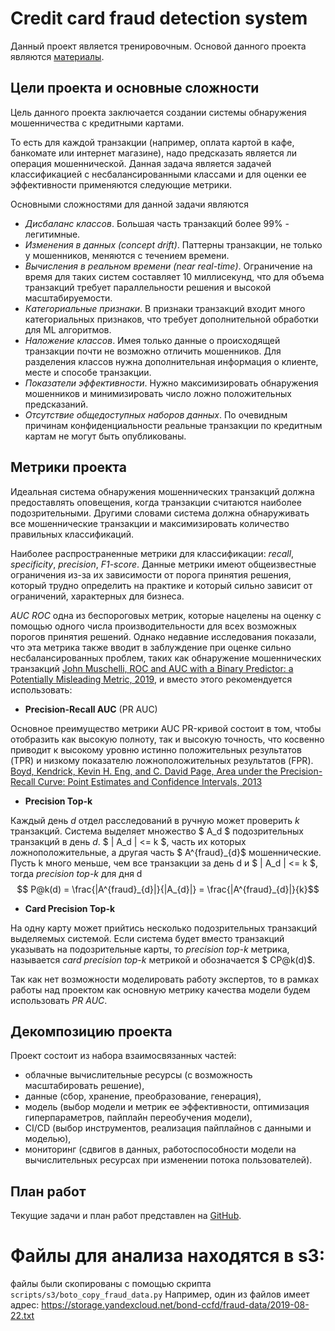 # Credit card fraud detection system
Данный проект является тренировочным. Основой данного проекта являются [материалы](https://fraud-detection-handbook.github.io/fraud-detection-handbook/).



## Цели проекта и основные сложности

Цель данного проекта заключается создании системы обнаружения мошенничества с кредитными картами. 

То есть для каждой транзакции (например, оплата картой в кафе, банкомате или интернет магазине), надо предсказать является ли операция мошеннической. Данная задача является задачей классификацией с несбалансированными классами и для оценки ее эффективности применяются следующие метрики. 

Основными сложностями для данной задачи являются
- *Дисбаланс классов*. Большая часть транзакций более 99% - легитимные.
- *Изменения в данных (concept drift)*. Паттерны транзакции, не только  у мошенников, меняются с течением времени.
- *Вычисления в реальном времени (near real-time)*. Ограничение на время для таких систем составляет 10 миллисекунд, что для объема транзакций требует параллельности решения и высокой масштабируемости.
- *Категориальные признаки*. В признаки транзакций входит много категориальных признаков, что требует дополнительной обработки для ML алгоритмов. 
- *Наложение классов*. Имея только данные о происходящей транзакции почти не возможно отличить мошенников. Для разделения классов нужна дополнительная информация о клиенте, месте и способе транзакции. 
- *Показатели эффективности*. Нужно максимизировать обнаружения мошенников и минимизировать число ложно положительных предсказаний. 
- *Отсутствие общедоступных наборов данных*. По очевидным причинам конфиденциальности реальные транзакции по кредитным картам не могут быть опубликованы.


## Метрики проекта 

Идеальная система обнаружения мошеннических транзакций должна предоставлять оповещения, когда транзакции считаются наиболее подозрительными.
Другими словами система должна обнаруживать все мошеннические транзакции и максимизировать количество правильных классификаций.

Наиболее распространенные метрики для классификации:
*recall*, *specificity*, *precision*, *F1-score*.
Данные метрики имеют общеизвестные ограничения из-за их зависимости от порога принятия решения, который трудно определить на практике и который сильно зависит от ограничений, характерных для бизнеса.


*AUC ROC* одна из беспороговых метрик, которые нацелены на оценку с помощью одного числа производительности для всех возможных порогов принятия решений.
Однако недавние исследования показали, что эта метрика также вводит в заблуждение при оценке сильно несбалансированных проблем, таких как обнаружение мошеннических транзакций [John Muschelli, ROC and AUC with a Binary Predictor: a Potentially Misleading Metric, 2019](https://arxiv.org/abs/1903.04881), и вместо этого рекомендуется использовать: 

- **Precision-Recall AUC** (PR AUC)

Основное преимущество метрики AUC PR-кривой состоит в том, чтобы отобразить как высокую полноту, так и высокую точность, что косвенно приводит к высокому уровню истинно положительных результатов (TPR) и низкому показателю ложноположительных результатов (FPR).
[Boyd, Kendrick, Kevin H. Eng, and C. David Page, Area under the Precision-Recall Curve: Point Estimates and Confidence Intervals, 2013](https://link.springer.com/chapter/10.1007/978-3-642-40994-3_29)

- **Precision Top-k**

Каждый день $d$ отдел расследований в ручную может проверить $k$  транзакций. Система выделяет множество $ A_d $  подозрительных транзакций в день $d$. $ | A_d | <= k $, часть их которых ложноположительные, а другая часть $ A^{fraud}_{d}$ мошеннические.
Пусть k много меньше, чем все транзакции за день d и $ | A_d | <=  k $, тогда  *precision top-k* для дня d 
$$ P@k(d) = \frac{|A^{fraud}_{d}|}{|A_{d}|} = \frac{|A^{fraud}_{d}|}{k}$$


- **Card Precision Top-k**

На одну карту может прийтись несколько подозрительных транзакций выделяемых системой. Если система будет вместо транзакций указывать на подозрительные карты, то *precision top-k* метрика, называется *card precision top-k* метрикой и обозначается $ CP@k(d)$. 

Так как нет возможности моделировать работу экспертов, то в рамках работы над проектом как основную метрику качества модели будем использовать *PR AUC*.

## Декомпозицию проекта
Проект состоит из набора взаимосвязанных частей:
 - облачные вычислительные ресурсы (с возможность масштабировать решение),
 - данные (сбор, хранение, преобразование, генерация),
 - модель (выбор модели и метрик ее эффективности, оптимизация гиперпараметров, пайплайн переобучения модели),
 - CI/CD (выбор инструментов, реализация пайплайнов с данными и моделью),
 - мониторинг (сдвигов в данных, работоспособности модели на вычислительных ресурсах при изменении потока пользователей).


## План работ
Текущие задачи и план работ представлен на [GitHub](https://github.com/bondaleksey/credit-card-fraud-detection/issues).


# Файлы для анализа находятся в s3:
файлы были скопированы с помощью скрипта `scripts/s3/boto_copy_fraud_data.py`
Например, один из файлов имеет адрес:
https://storage.yandexcloud.net/bond-ccfd/fraud-data/2019-08-22.txt